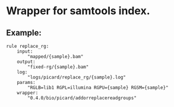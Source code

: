 # Wrapper for samtools index.

## Example:

```
rule replace_rg:
    input:
        "mapped/{sample}.bam"
    output:
        "fixed-rg/{sample}.bam"
    log:
        "logs/picard/replace_rg/{sample}.log"
    params:
        "RGLB=lib1 RGPL=illumina RGPU={sample} RGSM={sample}"
    wrapper:
        "0.4.0/bio/picard/addorreplacereadgroups"
```
